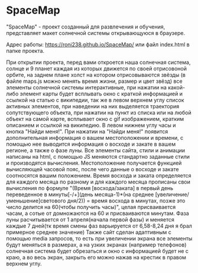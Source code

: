 # SpaceMap
"SpaceMap" - проект созданный для развлечения и обучения, представляет макет солнечной системы открывающуюся в браузере.

Адрес работы: https://roni238.github.io/SpaceMap/ или файл index.html в папке проекта. 

При открытии проекта, перед вами откроется наша солнечная система, солнце и 9 планет каждая из которых движется по своей отрисовоной орбите, на заднем плане холст на котором отрисовываются звёзды (в файле maps.js можно менять время жизни, размер и цвет звёзд) все элементы солнечной системы интерактивные, при нажатии на какой-либо элемент карты будет всплывать окно с краткой информацией и ссылкой на статью с википедии, так же в левом верхнем углу список активных элементов, при наведении на них выделяется траектория сопутствующего объекта, при нажатии на пункт из списка или на любой объект на самой карте, всплывает окно с gif изображением, кратким описанием и ссылкой на википедию. В левом нижнем углу часы и кнопка "Найди меня!". При нажатии на "Найди меня!" появится дополнительная информация о вашем местоположении и времени, с помощью нее выводится информация о восходе и закате в вашем регионе, а также о фазе луны. Все элементы сайта, стили и анимации написаны на html, с помощью JS меняются стандартно заданные стили и производятся вычисления. Местоположение получается функцией  вычисляющей часовой пояс, после чего данные о восходе и закате соотносятся вашим положением. Время восхода и заката определяется для каждого месяца по разному и для каждого месяца прописаны свои вычисления по формуле 
"(Время [восхода/заката] в первый день переведенное в минуты[-/+](день месяца-1)*(на среднее [увеличение/уменьшение]светового дня/2)) = время восхода в минутах, позже это число делится на 60(чтобы получить часы)", целая присваивается часам, а сотые от домножаются на 60 и присваиваются минутам.
Фаза луны расчитывается от 1 апреля(начала первой фазы) и меняется каждые 7 дней(тк время смены фаз варьируется от 6,58-8,24 дня я брал примерное среднее значение)
Также сайт сделан адаптивным с помощью media запросов, то есть при увеличении экрана все элементы будут меняться в размерах, а на узких экранах (например телефонов) солнечная система будет обрезаться и окно с информацией будет не с краю, а во весь экран, закрыть его можно нажав на крестик в правом верхнем углу.
